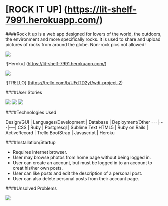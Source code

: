 # [ROCK IT UP] (https://lit-shelf-7991.herokuapp.com/)

####Rock it up is a web app designed for lovers of the world, the outdoors, the environment and more specifically rocks. It is used to share and upload pictures of rocks from around the globe. Non-rock pics not allowed!

![](https://i.imgur.com/n5V9OY5.jpg)

  ![Heroku] (https://lit-shelf-7991.herokuapp.com/)
  
![](https://i.imgur.com/Qccdvwr.png)

  ![TRELLO] (https://trello.com/b/UFdTD2yf/wdi-project-2)
  
####User Stories

![](https://i.imgur.com/xTeHYjW.png) ![](https://i.imgur.com/pId50Hp.png) ![](https://i.imgur.com/Nm4k5Zc.png)

####Technologies Used

Design/GUI | Languages/Development | Database | Deployment/Other
---|---|---|
CSS | Ruby | Postgresql | Sublime Text
HTML5 | Ruby on Rails | ActiveRecord | Trello
BootStrap | Javascript | Heroku

####Installation/Startup

 - Requires internet browser.
 - User may browse photos from home page without being logged in.
 - User can create an account, but must be logged in to an account to creat his/her own posts.
 - User can like posts and edit the description of a personal post.
 - User can also delete personal posts from their account page.

####Unsolved Problems

![](https://i.imgur.com/ry980Ht.png)
